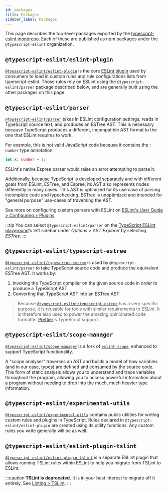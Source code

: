 ```yaml
---
id: packages
title: Packages
sidebar_label: Packages
---
```


This page describes the top-level packages exported by the [typescript-eslint monorepo](https://github.com/typescript-eslint/typescript-eslint).
Each of these are published as npm packages under the `@typescript-eslint` organization.

## `@typescript-eslint/eslint-plugin`

[`@typescript-eslint/eslint-plugin`] is the core [ESLint plugin](https://eslint.org/docs/user-guide/configuring/plugins) used by consumers to load in custom rules and rule configurations lists from typescript-eslint.
Those rules rely on ESLint using the `@typescript-eslint/parser` package described below, and are generally built using the other packages on this page.

## `@typescript-eslint/parser`

[`@typescript-eslint/parser`] takes in ESLint configuration settings, reads in TypeScript source text, and produces an ESTree AST.
This is necessary because TypeScript produces a different, incompatible AST format to the one that ESLint requires to work.

For example, this is not valid JavaScript code because it contains the `: number` type annotation:

```ts
let x: number = 1;
```

ESLint's native Espree parser would raise an error attempting to parse it.

Additionally, because TypeScript is developed separately and with different goals from ESLint, ESTree, and Espree, its AST also represents nodes differently in many cases.
TS's AST is optimized for its use case of parsing incomplete code and typechecking.
ESTree is unoptimized and intended for "general purpose" use-cases of traversing the AST.

See more on configuring custom parsers with ESLint on [ESLint's User Guide > Configuring > Plugins](https://eslint.org/docs/user-guide/configuring/plugins#specifying-parser).

:::tip
You can select `@typescript-eslint/parser` on the [TypeScript ESLint playground](https://typescript-eslint.io/play#showAST=es)'s left sidebar under _Options_ > _AST Explorer_ by selecting _ESTree_.
:::

## `@typescript-eslint/typescript-estree`

[`@typescript-eslint/typescript-estree`] is used by `@typescript-eslint/parser` to take TypeScript source code and produce the equivalent ESTree AST.
It works by:

1. Invoking the TypeScript compiler on the given source code in order to
   produce a TypeScript AST
2. Converting that TypeScript AST into an ESTree AST

> Because [`@typescript-eslint/typescript-estree`] has a very specific purpose, it is reusable for tools with similar
> requirements to ESLint.
> It is therefore also used to power the amazing opinionated code formatter [Prettier](https://prettier.io)'s TypeScript support.

## `@typescript-eslint/scope-manager`

[`@typescript-eslint/scope-manager`] is a fork of [`eslint-scope`](https://github.com/eslint/eslint-scope), enhanced to support TypeScript functionality.

A "scope analyser" traverses an AST and builds a model of how variables (and in our case, types) are defined and consumed by the source code.
This form of static analysis allows you to understand and trace variables throughout the program, allowing you to access powerful information about a program without needing to drop into the much, much heavier type information.

## `@typescript-eslint/experimental-utils`

[`@typescript-eslint/experimental-utils`] contains public utilities for writing custom rules and plugins in TypeScript.
Rules declared in `@typescript-eslint/eslint-plugin` are created using its utility functions.
Any custom rules you write generally will be as well.

## `@typescript-eslint/eslint-plugin-tslint`

[`@typescript-eslint/eslint-plugin-tslint`] is a separate ESLint plugin that allows running TSLint rules within ESLint to help you migrate from TSLint to ESLint.

:::caution
**TSLint is deprecated.** It is in your best interest to migrate off it entirely. See [Linting > TSLint](../../linting/TSLINT.md).
:::

[`@typescript-eslint/eslint-plugin-tslint`]: https://github.com/typescript-eslint/typescript-eslint/tree/main/packages/eslint-plugin-tslint
[`@typescript-eslint/eslint-plugin`]: https://github.com/typescript-eslint/typescript-eslint/tree/main/packages/eslint-plugin
[`@typescript-eslint/experimental-utils`]: https://github.com/typescript-eslint/typescript-eslint/tree/main/packages/experimental-utils
[`@typescript-eslint/parser`]: https://github.com/typescript-eslint/typescript-eslint/tree/main/packages/parser
[`@typescript-eslint/scope-manager`]: https://github.com/typescript-eslint/typescript-eslint/tree/main/packages/scope-manager
[`@typescript-eslint/typescript-estree`]: https://github.com/typescript-eslint/typescript-eslint/tree/main/packages/typescript-estree
[`@typescript-eslint/typescript-estree`]: https://github.com/typescript-eslint/typescript-eslint/tree/main/packages/typescript-estree
